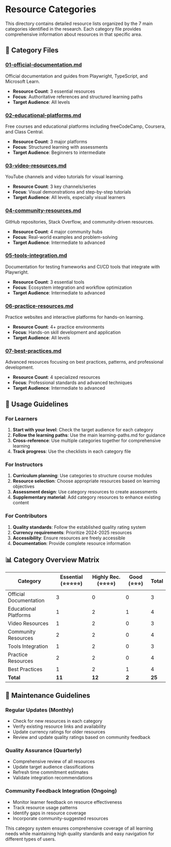 # Resource Categories

This directory contains detailed resource lists organized by the 7 main categories identified in the research. Each category file provides comprehensive information about resources in that specific area.

## 📁 Category Files

### [01-official-documentation.md](./01-official-documentation.md)
Official documentation and guides from Playwright, TypeScript, and Microsoft Learn.
- **Resource Count**: 3 essential resources
- **Focus**: Authoritative references and structured learning paths
- **Target Audience**: All levels

### [02-educational-platforms.md](./02-educational-platforms.md)
Free courses and educational platforms including freeCodeCamp, Coursera, and Class Central.
- **Resource Count**: 3 major platforms
- **Focus**: Structured learning with assessments
- **Target Audience**: Beginners to intermediate

### [03-video-resources.md](./03-video-resources.md)
YouTube channels and video tutorials for visual learning.
- **Resource Count**: 3 key channels/series
- **Focus**: Visual demonstrations and step-by-step tutorials
- **Target Audience**: All levels, especially visual learners

### [04-community-resources.md](./04-community-resources.md)
GitHub repositories, Stack Overflow, and community-driven resources.
- **Resource Count**: 4 major community hubs
- **Focus**: Real-world examples and problem-solving
- **Target Audience**: Intermediate to advanced

### [05-tools-integration.md](./05-tools-integration.md)
Documentation for testing frameworks and CI/CD tools that integrate with Playwright.
- **Resource Count**: 3 essential tools
- **Focus**: Ecosystem integration and workflow optimization
- **Target Audience**: Intermediate to advanced

### [06-practice-resources.md](./06-practice-resources.md)
Practice websites and interactive platforms for hands-on learning.
- **Resource Count**: 4+ practice environments
- **Focus**: Hands-on skill development and application
- **Target Audience**: All levels

### [07-best-practices.md](./07-best-practices.md)
Advanced resources focusing on best practices, patterns, and professional development.
- **Resource Count**: 4 specialized resources
- **Focus**: Professional standards and advanced techniques
- **Target Audience**: Intermediate to advanced

## 🎯 Usage Guidelines

### For Learners
1. **Start with your level**: Check the target audience for each category
2. **Follow the learning paths**: Use the main learning-paths.md for guidance
3. **Cross-reference**: Use multiple categories together for comprehensive learning
4. **Track progress**: Use the checklists in each category file

### For Instructors
1. **Curriculum planning**: Use categories to structure course modules
2. **Resource selection**: Choose appropriate resources based on learning objectives
3. **Assessment design**: Use category resources to create assessments
4. **Supplementary material**: Add category resources to enhance existing content

### For Contributors
1. **Quality standards**: Follow the established quality rating system
2. **Currency requirements**: Prioritize 2024-2025 resources
3. **Accessibility**: Ensure resources are freely accessible
4. **Documentation**: Provide complete resource information

## 📊 Category Overview Matrix

| Category | Essential (⭐⭐⭐⭐⭐) | Highly Rec. (⭐⭐⭐⭐) | Good (⭐⭐⭐) | Total |
|----------|-------------------|-------------------|-------------|-------|
| Official Documentation | 3 | 0 | 0 | 3 |
| Educational Platforms | 1 | 2 | 1 | 4 |
| Video Resources | 1 | 2 | 0 | 3 |
| Community Resources | 2 | 2 | 0 | 4 |
| Tools Integration | 1 | 2 | 0 | 3 |
| Practice Resources | 2 | 2 | 0 | 4 |
| Best Practices | 1 | 2 | 1 | 4 |
| **Total** | **11** | **12** | **2** | **25** |

## 🔄 Maintenance Guidelines

### Regular Updates (Monthly)
- Check for new resources in each category
- Verify existing resource links and availability
- Update currency ratings for older resources
- Review and update quality ratings based on community feedback

### Quality Assurance (Quarterly)
- Comprehensive review of all resources
- Update target audience classifications
- Refresh time commitment estimates
- Validate integration recommendations

### Community Feedback Integration (Ongoing)
- Monitor learner feedback on resource effectiveness
- Track resource usage patterns
- Identify gaps in resource coverage
- Incorporate community-suggested resources

This category system ensures comprehensive coverage of all learning needs while maintaining high quality standards and easy navigation for different types of users.